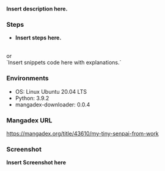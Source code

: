 **Insert description here.**

### Steps
- **Insert steps here.**
<br>
or
<br>
`Insert snippets code here with explanations.`

### Environments
- OS: Linux Ubuntu 20.04 LTS
- Python: 3.9.2
- mangadex-downloader: 0.0.4

### Mangadex URL
https://mangadex.org/title/43610/my-tiny-senpai-from-work

### Screenshot
**Insert Screenshot here**